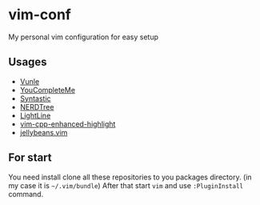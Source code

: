 # vim-conf
My personal vim configuration for easy setup

## Usages
- [Vunle](https://github.com/VundleVim/Vundle.vim)
- [YouCompleteMe](https://github.com/ycm-core/YouCompleteMe)
- [Syntastic](https://github.com/vim-syntastic/syntastic)
- [NERDTree](https://github.com/vim-syntastic/syntastic)
- [LightLine](https://github.com/itchyny/lightline.vim)
- [vim-cpp-enhanced-highlight](https://github.com/octol/vim-cpp-enhanced-highlight)
- [jellybeans.vim](https://github.com/nanotech/jellybeans.vim)

## For start
You need install clone all these repositories to you packages directory. (in my case it is `~/.vim/bundle`)
After that start `vim` and use `:PluginInstall` command.
